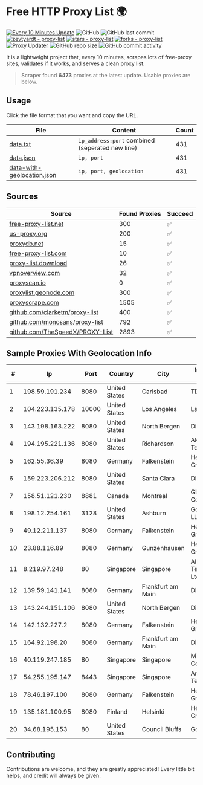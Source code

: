 
# Free HTTP Proxy List 🌍

[![Every 10 Minutes Update](https://github.com/mertguvencli/http-proxy-list/actions/workflows/main.yml/badge.svg?branch=main)](https://github.com/mertguvencli/http-proxy-list/actions/workflows/main.yml)
![GitHub](https://img.shields.io/github/license/mertguvencli/http-proxy-list)
![GitHub last commit](https://img.shields.io/github/last-commit/mertguvencli/http-proxy-list)
[![zevtyardt - proxy-list](https://img.shields.io/static/v1?label=zevtyardt&message=proxy-list&color=blue&logo=github)](https://github.com/zevtyardt/proxy-list "Go to GitHub repo")
[![stars - proxy-list](https://img.shields.io/github/stars/zevtyardt/proxy-list?style=social)](https://github.com/zevtyardt/proxy-list)
[![forks - proxy-list](https://img.shields.io/github/forks/zevtyardt/proxy-list?style=social)](https://github.com/zevtyardt/proxy-list)
[![Proxy Updater](https://github.com/zevtyardt/proxy-list/workflows/Proxy%20Updater/badge.svg)](https://github.com/zevtyardt/proxy-list/actions?query=workflow:"Proxy+Updater")
![GitHub repo size](https://img.shields.io/github/repo-size/zevtyardt/proxy-list)
[![GitHub commit activity](https://img.shields.io/github/commit-activity/m/zevtyardt/proxy-list?logo=commits)](https://github.com/zevtyardt/proxy-list/commits/main)

It is a lightweight project that, every 10 minutes, scrapes lots of free-proxy sites, validates if it works, and serves a clean proxy list.

> Scraper found **6473** proxies at the latest update. Usable proxies are below.

## Usage

Click the file format that you want and copy the URL.

|File|Content|Count|
|----|-------|-----|
|[data.txt](https://raw.githubusercontent.com/mertguvencli/http-proxy-list/main/proxy-list/data.txt)|`ip_address:port` combined (seperated new line)|431|
|[data.json](https://raw.githubusercontent.com/mertguvencli/http-proxy-list/main/proxy-list/data.json)|`ip, port`|431|
|[data-with-geolocation.json](https://raw.githubusercontent.com/mertguvencli/http-proxy-list/main/proxy-list/data-with-geolocation.json)|`ip, port, geolocation`|431|

## Sources

|Source|Found Proxies|Succeed|
|------|-------------|-------|
|[free-proxy-list.net](https://free-proxy-list.net)|300|✅|
|[us-proxy.org](https://www.us-proxy.org)|200|✅|
|[proxydb.net](http://proxydb.net)|15|✅|
|[free-proxy-list.com](https://free-proxy-list.com/?page=&port=&type%5B%5D=http&type%5B%5D=https&up_time=0&search=Search)|10|✅|
|[proxy-list.download](https://www.proxy-list.download/HTTP)|26|✅|
|[vpnoverview.com](https://vpnoverview.com/privacy/anonymous-browsing/free-proxy-servers)|32|✅|
|[proxyscan.io](https://www.proxyscan.io)|0|✅|
|[proxylist.geonode.com](https://proxylist.geonode.com/api/proxy-list?limit=300&page=1&sort_by=lastChecked&sort_type=desc&protocols=http,https)|300|✅|
|[proxyscrape.com](https://api.proxyscrape.com/v2/?request=displayproxies&protocol=http&timeout=10000&country=all&ssl=all&anonymity=all)|1505|✅|
|[github.com/clarketm/proxy-list](https://raw.githubusercontent.com/clarketm/proxy-list/master/proxy-list-raw.txt)|400|✅|
|[github.com/monosans/proxy-list](https://raw.githubusercontent.com/monosans/proxy-list/main/proxies/http.txt)|792|✅|
|[github.com/TheSpeedX/PROXY-List](https://raw.githubusercontent.com/TheSpeedX/PROXY-List/master/http.txt)|2893|✅|


## Sample Proxies With Geolocation Info

|#|Ip|Port|Country|City|Internet Service Provider|
|-|--|----|-------|----|-------------------------|
|1|198.59.191.234|8080|United States|Carlsbad|TDS TELECOM|
|2|104.223.135.178|10000|United States|Los Angeles|LayerHost|
|3|143.198.163.222|8080|United States|North Bergen|DigitalOcean, LLC|
|4|194.195.221.136|8080|United States|Richardson|Akamai Technologies, Inc.|
|5|162.55.36.39|8080|Germany|Falkenstein|Hetzner Online GmbH|
|6|159.223.206.212|8080|United States|Santa Clara|DigitalOcean, LLC|
|7|158.51.121.230|8881|Canada|Montreal|GLOBALTELEHOST Corp.|
|8|198.12.254.161|3128|United States|Ashburn|GoDaddy.com, LLC|
|9|49.12.211.137|8080|Germany|Falkenstein|Hetzner Online GmbH|
|10|23.88.116.89|8080|Germany|Gunzenhausen|Hetzner Online GmbH|
|11|8.219.97.248|80|Singapore|Singapore|Alibaba (US) Technology Co., Ltd.|
|12|139.59.141.141|8080|Germany|Frankfurt am Main|DIGITALOCEAN|
|13|143.244.151.106|8080|United States|North Bergen|DigitalOcean, LLC|
|14|142.132.227.2|8080|Germany|Falkenstein|Hetzner Online GmbH|
|15|164.92.198.20|8080|Germany|Frankfurt am Main|DigitalOcean, LLC|
|16|40.119.247.185|80|Singapore|Singapore|Microsoft Corporation|
|17|54.255.195.147|8443|Singapore|Singapore|Amazon Technologies Inc.|
|18|78.46.197.100|8080|Germany|Falkenstein|Hetzner Online GmbH|
|19|135.181.100.95|8080|Finland|Helsinki|Hetzner Online GmbH|
|20|34.68.195.153|80|United States|Council Bluffs|Google LLC|



## Contributing

Contributions are welcome, and they are greatly appreciated! Every
little bit helps, and credit will always be given.

